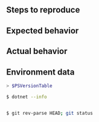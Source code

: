 <!--

If you are running a released version of powershell, but not the latest one, install the latest from https://github.com/PowerShell/PowerShell/releases and try to repro it again

Before submitting this issue, please first:

- [ ] Search the existing issues.
- [ ] Refer to the [FAQ](../docs/FAQ.md).
- [ ] Refer to the [known issues](../docs/KNOWNISSUES.md).
- [ ] If it is a bug, fill out this form:
-->

Steps to reproduce
------------------


Expected behavior
-----------------


Actual behavior
---------------


Environment data
----------------

<!-- If running the latest released version, specify the version, i.e. v0.5.0 -->

<!-- If running you own build, please fill in the results of the following commands: -->

```powershell
> $PSVersionTable

```

```sh
$ dotnet --info


$ git rev-parse HEAD; git status


```

